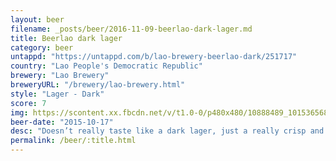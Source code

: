 ```yaml
---
layout: beer
filename: _posts/beer/2016-11-09-beerlao-dark-lager.md
title: Beerlao dark lager
category: beer
untappd: "https://untappd.com/b/lao-brewery-beerlao-dark/251717"
country: "Lao People's Democratic Republic"
brewery: "Lao Brewery"
breweryURL: "/brewery/lao-brewery.html"
style: "Lager - Dark"
score: 7
img: https://scontent.xx.fbcdn.net/v/t1.0-0/p480x480/10888489_10153656865543745_7177566089678444243_n.jpg?_nc_cat=109&_nc_ht=scontent.xx&oh=30892918ce79e950095baf6cf747997d&oe=5D840B29
beer-date: "2015-10-17"
desc: "Doesn’t really taste like a dark lager, just a really crisp and clean lager"
permalink: /beer/:title.html
---
```

